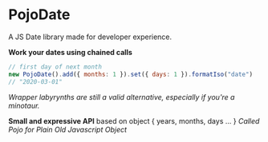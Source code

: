 # PojoDate
A JS Date library made for developer experience.

**Work your dates using chained calls**
```js
// first day of next month
new PojoDate().add({ months: 1 }).set({ days: 1 }).formatIso("date")
// "2020-03-01"
```
_Wrapper labyrynths are still a valid alternative, especially if you're a minotaur._

**Small and expressive API**
based on object { years, months, days ... }
_Called Pojo for Plain Old Javascript Object_

